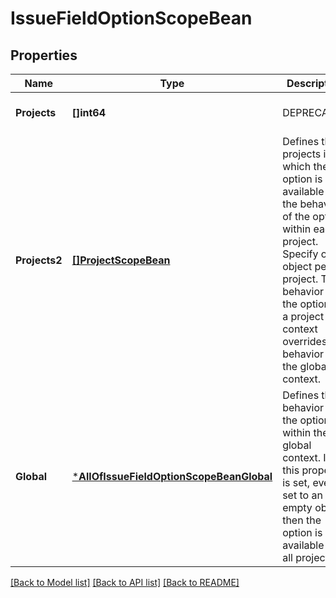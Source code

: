 # IssueFieldOptionScopeBean

## Properties
Name | Type | Description | Notes
------------ | ------------- | ------------- | -------------
**Projects** | **[]int64** | DEPRECATED | [optional] [default to null]
**Projects2** | [**[]ProjectScopeBean**](ProjectScopeBean.md) | Defines the projects in which the option is available and the behavior of the option within each project. Specify one object per project. The behavior of the option in a project context overrides the behavior in the global context. | [optional] [default to null]
**Global** | [***AllOfIssueFieldOptionScopeBeanGlobal**](AllOfIssueFieldOptionScopeBeanGlobal.md) | Defines the behavior of the option within the global context. If this property is set, even if set to an empty object, then the option is available in all projects. | [optional] [default to null]

[[Back to Model list]](../README.md#documentation-for-models) [[Back to API list]](../README.md#documentation-for-api-endpoints) [[Back to README]](../README.md)

